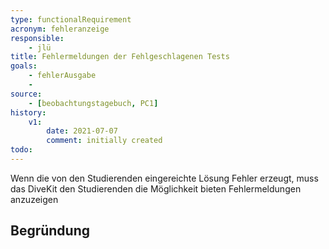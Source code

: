 ```yaml
---
type: functionalRequirement
acronym: fehleranzeige
responsible: 
    - jlü
title: Fehlermeldungen der Fehlgeschlagenen Tests
goals: 
    - fehlerAusgabe
    -
source:
    - [beobachtungstagebuch, PC1]
history:
    v1:
        date: 2021-07-07
        comment: initially created
todo: 
---
```


Wenn die von den Studierenden eingereichte Lösung Fehler erzeugt, muss das DiveKit den Studierenden die Möglichkeit bieten Fehlermeldungen anzuzeigen 



## Begründung
